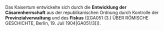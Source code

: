 
Das Kaisertum entwickelte sich durch die **Entwicklung der Cäsarenherrschaft** aus der republikanischen Ordnung durch Kontrolle der **Provinzialverwaltung** und des **Fiskus** ([[GA051 (3.) ÜBER RÖMISCHE GESCHICHTE, Berlin, 19. Juli 1904|GA051/3]]).
